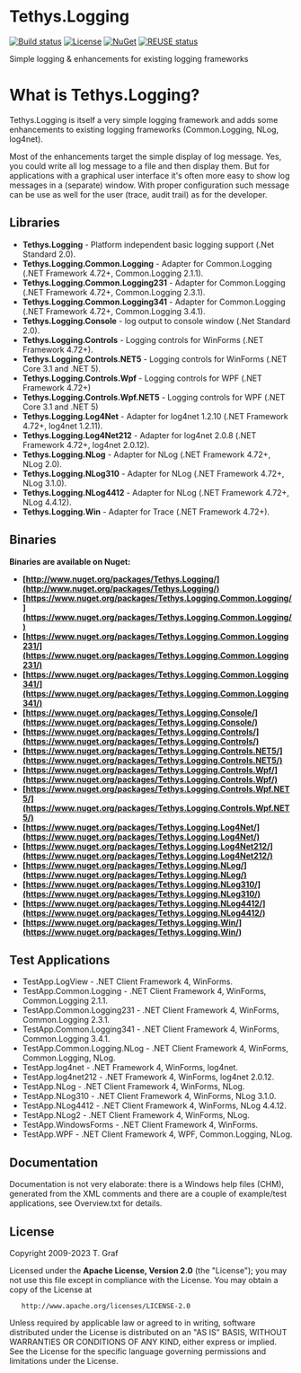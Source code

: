 <!-- 
SPDX-FileCopyrightText: (c) 2009-2023 T. Graf
SPDX-License-Identifier: Apache-2.0
-->

# Tethys.Logging

[![Build status](https://ci.appveyor.com/api/projects/status/wwv7i34nlv8h4g4i?svg=true)](https://ci.appveyor.com/project/tngraf/tethys-logging)
[![License](https://img.shields.io/badge/license-Apache--2.0-blue.svg)](http://www.apache.org/licenses/LICENSE-2.0)
[![NuGet](https://img.shields.io/badge/nuget%20package-v1.6.0-blue.svg)](https://www.nuget.org/packages/Tethys.Logging/)
[![REUSE status](https://api.reuse.software/badge/git.fsfe.org/reuse/api)](https://api.reuse.software/info/git.fsfe.org/reuse/api)

Simple logging &amp; enhancements for existing logging frameworks

# What is Tethys.Logging?

Tethys.Logging is itself a very simple logging framework and adds some enhancements to existing logging frameworks (Common.Logging, NLog, log4net).

Most of the enhancements target the simple display of log message. Yes, you could write all log message to a file and then display them. But for applications with a graphical user interface it's often more easy to show log messages in a (separate) window. With proper configuration such message can be use as well for the user (trace, audit trail) as for the developer.

## Libraries

* **Tethys.Logging** - Platform independent basic logging support (.Net Standard 2.0).
* **Tethys.Logging.Common.Logging** - Adapter for Common.Logging (.NET Framework 4.72+, Common.Logging 2.1.1).
* **Tethys.Logging.Common.Logging231** - Adapter for Common.Logging (.NET Framework 4.72+, Common.Logging 2.3.1).
* **Tethys.Logging.Common.Logging341** - Adapter for Common.Logging (.NET Framework 4.72+, Common.Logging 3.4.1).
* **Tethys.Logging.Console** - log output to console window (.Net Standard 2.0).
* **Tethys.Logging.Controls** - Logging controls for WinForms (.NET Framework 4.72+).
* **Tethys.Logging.Controls.NET5** - Logging controls for WinForms (.NET Core 3.1 and .NET 5).
* **Tethys.Logging.Controls.Wpf** - Logging controls for WPF (.NET Framework 4.72+)
* **Tethys.Logging.Controls.Wpf.NET5** - Logging controls for WPF (.NET Core 3.1 and .NET 5)
* **Tethys.Logging.Log4Net** - Adapter for log4net 1.2.10 (.NET Framework 4.72+, log4net 1.2.11).
* **Tethys.Logging.Log4Net212** - Adapter for log4net 2.0.8 (.NET Framework 4.72+, log4net 2.0.12).
* **Tethys.Logging.NLog** - Adapter for NLog (.NET Framework 4.72+, NLog 2.0).
* **Tethys.Logging.NLog310** - Adapter for NLog (.NET Framework 4.72+, NLog 3.1.0).
* **Tethys.Logging.NLog4412** - Adapter for NLog (.NET Framework 4.72+, NLog 4.4.12).
* **Tethys.Logging.Win** - Adapter for Trace (.NET Framework 4.72+).

## Binaries

**Binaries are available on Nuget:**

* **[http://www.nuget.org/packages/Tethys.Logging/](http://www.nuget.org/packages/Tethys.Logging/)**
* **[https://www.nuget.org/packages/Tethys.Logging.Common.Logging/](https://www.nuget.org/packages/Tethys.Logging.Common.Logging/)**
* **[https://www.nuget.org/packages/Tethys.Logging.Common.Logging231/](https://www.nuget.org/packages/Tethys.Logging.Common.Logging231/)**
* **[https://www.nuget.org/packages/Tethys.Logging.Common.Logging341/](https://www.nuget.org/packages/Tethys.Logging.Common.Logging341/)**
* **[https://www.nuget.org/packages/Tethys.Logging.Console/](https://www.nuget.org/packages/Tethys.Logging.Console/)**
* **[https://www.nuget.org/packages/Tethys.Logging.Controls/](https://www.nuget.org/packages/Tethys.Logging.Controls/)**
* **[https://www.nuget.org/packages/Tethys.Logging.Controls.NET5/](https://www.nuget.org/packages/Tethys.Logging.Controls.NET5/)**
* **[https://www.nuget.org/packages/Tethys.Logging.Controls.Wpf/](https://www.nuget.org/packages/Tethys.Logging.Controls.Wpf/)**
* **[https://www.nuget.org/packages/Tethys.Logging.Controls.Wpf.NET5/](https://www.nuget.org/packages/Tethys.Logging.Controls.Wpf.NET5/)**
* **[https://www.nuget.org/packages/Tethys.Logging.Log4Net/](https://www.nuget.org/packages/Tethys.Logging.Log4Net/)**
* **[https://www.nuget.org/packages/Tethys.Logging.Log4Net212/](https://www.nuget.org/packages/Tethys.Logging.Log4Net212/)**
* **[https://www.nuget.org/packages/Tethys.Logging.NLog/](https://www.nuget.org/packages/Tethys.Logging.NLog/)**
* **[https://www.nuget.org/packages/Tethys.Logging.NLog310/](https://www.nuget.org/packages/Tethys.Logging.NLog310/)**
* **[https://www.nuget.org/packages/Tethys.Logging.NLog4412/](https://www.nuget.org/packages/Tethys.Logging.NLog4412/)**
* **[https://www.nuget.org/packages/Tethys.Logging.Win/](https://www.nuget.org/packages/Tethys.Logging.Win/)**

## Test Applications

* TestApp.LogView - .NET Client Framework 4, WinForms. 
* TestApp.Common.Logging - .NET Client Framework 4, WinForms, Common.Logging 2.1.1. 
* TestApp.Common.Logging231 - .NET Client Framework 4, WinForms, Common.Logging 2.3.1. 
* TestApp.Common.Logging341 - .NET Client Framework 4, WinForms, Common.Logging 3.4.1. 
* TestApp.Common.Logging.NLog - .NET Client Framework 4, WinForms, Common.Logging, NLog.
* TestApp.log4net - .NET Framework 4, WinForms, log4net.
* TestApp.log4net212 - .NET Framework 4, WinForms, log4net 2.0.12.
* TestApp.NLog - .NET Client Framework 4, WinForms, NLog.
* TestApp.NLog310 - .NET Client Framework 4, WinForms, NLog 3.1.0.
* TestApp.NLog4412 - .NET Client Framework 4, WinForms, NLog 4.4.12.
* TestApp.NLog2 - .NET Client Framework 4, WinForms, NLog.
* TestApp.WindowsForms - .NET Client Framework 4, WinForms.
* TestApp.WPF - .NET Client Framework 4, WPF, Common.Logging, NLog.

## Documentation

Documentation is not very elaborate: there is a Windows help files (CHM), 
generated from the XML comments and there are a couple of example/test 
applications, see Overview.txt for details.

## License

Copyright 2009-2023 T. Graf

Licensed under the **Apache License, Version 2.0** (the "License");
you may not use this file except in compliance with the License.
You may obtain a copy of the License at

       http://www.apache.org/licenses/LICENSE-2.0

Unless required by applicable law or agreed to in writing, software distributed under the License is distributed on an "AS IS" BASIS, WITHOUT WARRANTIES OR CONDITIONS OF ANY KIND, either express or implied.
See the License for the specific language governing permissions and limitations under the License.
